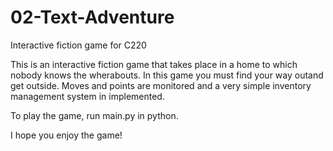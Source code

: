 # 02-Text-Adventure
Interactive fiction game for C220

This is an interactive fiction game that takes place in a home to which nobody knows the wherabouts. In this game you must find your way outand get outside. Moves and points are monitored and a very simple inventory management system in implemented.

To play the game, run main.py in python.

I hope you enjoy the game!
